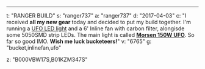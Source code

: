 ---
t: "RANGER BUILD"
s: "ranger737"
a: "ranger737"
d: "2017-04-03"
c: "I received <strong>all my new gear</strong> today and decided to put my build together. I'm running a <a href='https://amzn.to/36NO5zr'>UFO LED light</a> and a 6' Inline fan with carbon filter, alongisde some 5050SMD strip LEDs. The main light is called <strong><a href='http://amzn.to/2n4NbZw'>Morsen 150W UFO</a></strong>. So far so good IMO. <strong>Wish me luck bucketeers!</strong>"
v: "6765"
g: "bucket,inlinefan,ufo"

z: "B000VBW17S,B01KZM347S"
